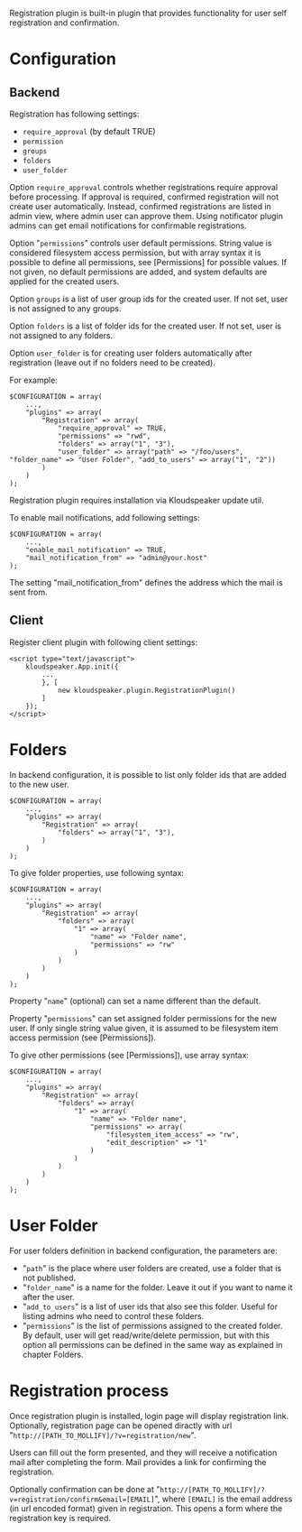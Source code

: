 Registration plugin is built-in plugin that provides functionality for user self registration and confirmation.

# Configuration

## Backend

Registration has following settings:
  * `require_approval` (by default TRUE)
  * `permission`
  * `groups`
  * `folders`
  * `user_folder`

Option `require_approval` controls whether registrations require approval before processing. If approval is required, confirmed registration will not create user automatically. Instead, confirmed registrations are listed in admin view, where admin user can approve them. Using notificator plugin admins can get email notifications for confirmable registrations.

Option "`permissions`" controls user default permissions. String value is considered filesystem access permission, but with array syntax it is possible to define all permissions, see [Permissions] for possible values. If not given, no default permissions are added, and system defaults are applied for the created users.

Option `groups` is a list of user group ids for the created user. If not set, user is not assigned to any groups.

Option `folders` is a list of folder ids for the created user. If not set, user is not assigned to any folders.

Option `user_folder` is for creating user folders automatically after registration (leave out if no folders need to be created).

For example:

	$CONFIGURATION = array(
		...,
		"plugins" => array(
			"Registration" => array(
				"require_approval" => TRUE,
				"permissions" => "rwd",
				"folders" => array("1", "3"),
				"user_folder" => array("path" => "/foo/users", "folder_name" => "User Folder", "add_to_users" => array("1", "2"))
			)
		)
	);

Registration plugin requires installation via Kloudspeaker update util.

To enable mail notifications, add following settings:

	$CONFIGURATION = array(
		...,
		"enable_mail_notification" => TRUE,
		"mail_notification_from" => "admin@your.host"
	);


The setting "mail_notification_from" defines the address which the mail is sent from.


## Client

Register client plugin with following client settings:

	<script type="text/javascript">
		kloudspeaker.App.init({
			...
			}, [
				new kloudspeaker.plugin.RegistrationPlugin()
			]
		});
	</script>

# Folders

In backend configuration, it is possible to list only folder ids that are added to the new user.

	$CONFIGURATION = array(
		...,
		"plugins" => array(
			"Registration" => array(
				"folders" => array("1", "3"),
			)
		)
	);

To give folder properties, use following syntax:

	$CONFIGURATION = array(
		...,
		"plugins" => array(
			"Registration" => array(
				"folders" => array(
					"1" => array(
						"name" => "Folder name",
						"permissions" => "rw"
					)
				)
			)
		)
	);

Property "`name`" (optional) can set a name different than the default.

Property "`permissions`" can set assigned folder permissions for the new user. If only single string value given, it is assumed to be filesystem item access permission (see [Permissions]).

To give other permissions (see [Permissions]), use array syntax:

	$CONFIGURATION = array(
		...,
		"plugins" => array(
			"Registration" => array(
				"folders" => array(
					"1" => array(
						"name" => "Folder name",
						"permissions" => array(
							"filesystem_item_access" => "rw",
							"edit_description" => "1"
						)
					)
				)
			)
		)
	);

# User Folder

For user folders definition in backend configuration, the parameters are:
  *  "`path`" is the place where user folders are created, use a folder that is not published.
  *  "`folder_name`" is a name for the folder. Leave it out if you want to name it after the user.
  *  "`add_to_users`" is a list of user ids that also see this folder. Useful for listing admins who need to control these folders.
  *  "`permissions`" is the list of permissions assigned to the created folder. By default, user will get read/write/delete permission, but with this option all permissions can be defined in the same way as explained in chapter Folders.

# Registration process

Once registration plugin is installed, login page will display registration link. Optionally, registration page can be opened diractly with url "`http://[PATH_TO_MOLLIFY]/?v=registration/new`".

Users can fill out the form presented, and they will receive a notification mail after completing the form. Mail provides a link for confirming the registration.

Optionally confirmation can be done at "`http://[PATH_TO_MOLLIFY]/?v=registration/confirm&email=[EMAIL]`", where `[EMAIL]` is the email address (in url encoded format) given in registration. This opens a form where the registration key is required.